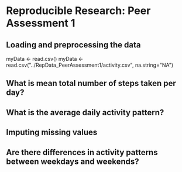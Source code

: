 # Reproducible Research: Peer Assessment 1


## Loading and preprocessing the data

myData <- read.csv()
myData <- read.csv("../RepData_PeerAssessment1/activity.csv", na.string="NA")

## What is mean total number of steps taken per day?



## What is the average daily activity pattern?



## Imputing missing values



## Are there differences in activity patterns between weekdays and weekends?
